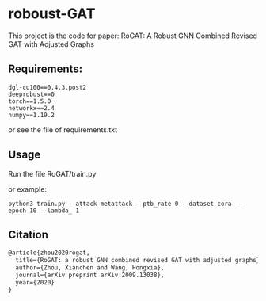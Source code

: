 # roboust-GAT

This project is the code for paper: RoGAT: A Robust GNN Combined Revised GAT with Adjusted Graphs



## Requirements:

```
dgl-cu100==0.4.3.post2
deeprobust==0
torch==1.5.0
networkx==2.4
numpy==1.19.2
```

or see the file of requirements.txt

## Usage

Run the file RoGAT/train.py   

or example:

```
python3 train.py --attack metattack --ptb_rate 0 --dataset cora --epoch 10 --lambda_ 1 
```

## Citation

```tex
@article{zhou2020rogat,
  title={RoGAT: a robust GNN combined revised GAT with adjusted graphs},
  author={Zhou, Xianchen and Wang, Hongxia},
  journal={arXiv preprint arXiv:2009.13038},
  year={2020}
}
```

